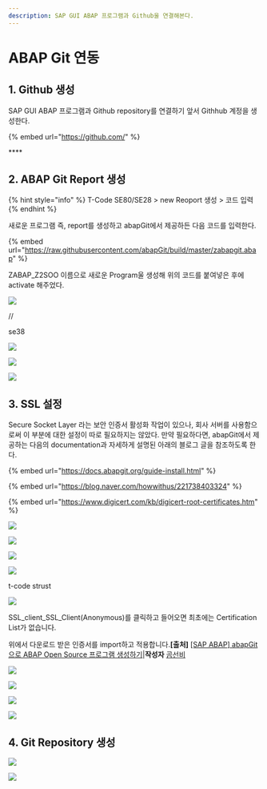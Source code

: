 ```yaml
---
description: SAP GUI ABAP 프로그램과 Github울 연결해본다.
---
```


# ABAP Git 연동

## 1. Github 생성

SAP GUI ABAP 프로그램과 Github repository를 연결하기 앞서 Githhub 계정을 생성한다. 

{% embed url="https://github.com/" %}

\*\*\*\*

## 2. ABAP Git Report 생성

{% hint style="info" %}
T-Code SE80/SE28 &gt; new Reoport 생성 &gt; 코드 입력
{% endhint %}

새로운 프로그램 즉, report를 생성하고 abapGit에서 제공하든 다음 코드를 입력한다. 

{% embed url="https://raw.githubusercontent.com/abapGit/build/master/zabapgit.abap" %}

ZABAP\_Z2SOO 이름으로 새로운 Program울 생성해 위의 코드를 붙여넣은 후에 activate 해주었다. 

![](../../.gitbook/assets/image%20%28712%29.png)

//

se38 

![](../../.gitbook/assets/image%20%28732%29.png)

![](../../.gitbook/assets/image%20%28682%29.png)

![](../../.gitbook/assets/image%20%28686%29.png)

## 3. SSL 설정

Secure Socket Layer 라는 보안 인증서 활성화 작업이 있으나, 회사 서버를 사용함으로써 이 부분에 대한 설정이 따로 필요하지는 않았다. 만약 필요하다면, abapGit에서 제공하는 다음의 documentation과 자세하게 설명된 아래의 블로그 글을 참조하도록 한다. 

{% embed url="https://docs.abapgit.org/guide-install.html" %}

{% embed url="https://blog.naver.com/howwithus/221738403324" %}

{% embed url="https://www.digicert.com/kb/digicert-root-certificates.htm" %}

![](../../.gitbook/assets/image%20%28725%29.png)

![](../../.gitbook/assets/image%20%28700%29.png)

![](../../.gitbook/assets/image%20%28748%29.png)

![](../../.gitbook/assets/image%20%28678%29.png)

t-code strust



![](../../.gitbook/assets/image%20%28687%29.png)

SSL\_client\_SSL\_Client\(Anonymous\)를 클릭하고 들어오면 최초에는 Certification List가 없습니다.

위에서 다운로드 받은 인증서를 import하고 적용합니다.**\[출처\]** [\[SAP ABAP\] abapGit 으로 ABAP Open Source 프로그램 생성하기](https://blog.naver.com/howwithus/221738403324)\|**작성자** [곰선비](https://blog.naver.com/howwithus)



![](../../.gitbook/assets/image%20%28729%29.png)

![](../../.gitbook/assets/image%20%28675%29.png)

![](../../.gitbook/assets/image%20%28710%29.png)







![](../../.gitbook/assets/image%20%28711%29.png)

## 4. Git Repository 생성

![](../../.gitbook/assets/image%20%28742%29.png)

![](../../.gitbook/assets/image%20%28691%29.png)





